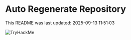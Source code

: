 # Auto Regenerate Repository

This README was last updated: 2025-09-13 11:51:03

 ![TryHackMe](https://tryhackme.com/badge/533634)